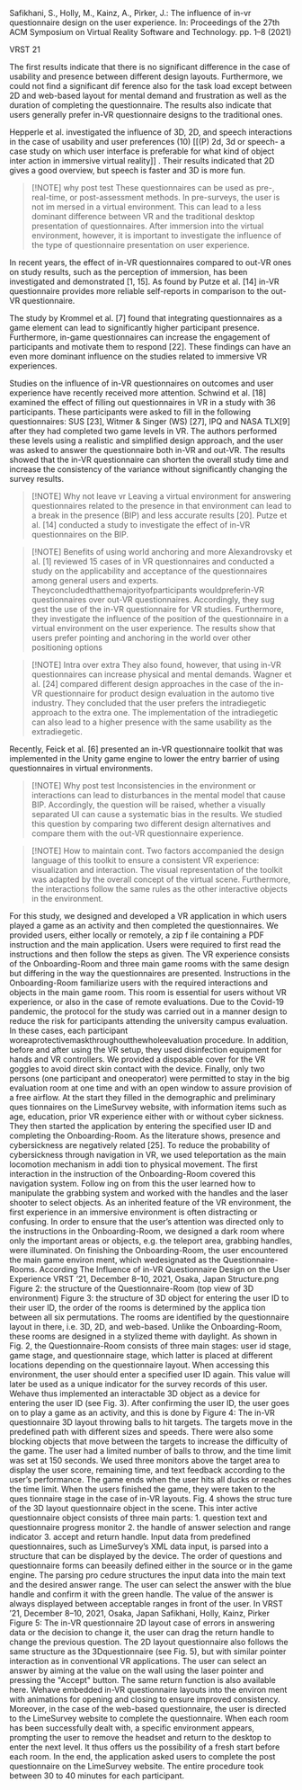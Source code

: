 Safikhani, S., Holly, M., Kainz, A., Pirker, J.: The influence of in-vr questionnaire design on the user experience. In: Proceedings of the 27th ACM Symposium on Virtual Reality Software and Technology. pp. 1–8 (2021)

VRST 21

The first results indicate that there is no significant difference in the case of usability and presence between different design layouts. Furthermore, we could not find a significant dif ference also for the task load except between 2D and web-based layout for mental demand and frustration as well as the duration of completing the questionnaire. The results also indicate that users generally prefer in-VR questionnaire designs to the traditional ones.

Hepperle et al. investigated the influence of 3D, 2D, and speech interactions in the case of usability and user preferences (10) [[(P) 2d, 3d or speech- a case study on which user interface is preferable for what kind of object inter action in immersive virtual reality]] . Their results indicated that 2D gives a good overview, but speech is faster and 3D is more fun.


> [!NOTE] why post test
> These questionnaires can be used as pre-, real-time, or post-assessment methods. In pre-surveys, the user is not im mersed in a virtual environment. This can lead to a less dominant difference between VR and the traditional desktop presentation of questionnaires. After immersion into the virtual environment, however, it is important to investigate the influence of the type of questionnaire presentation on user experience.


In recent years, the effect of in-VR questionnaires compared to out-VR ones on study results, such as the perception of immersion, has been investigated and demonstrated [1, 15]. As found by Putze et al. [14] in-VR questionnaire provides more reliable self-reports in comparison to the out-VR questionnaire.

The study by Krommel et al. [7] found that integrating questionnaires as a game element can lead to significantly higher participant presence. Furthermore, in-game questionnaires can increase the engagement of participants and motivate them to respond [22]. These findings can have an even more dominant influence on the studies related to immersive VR experiences.

Studies on the influence of in-VR questionnaires on outcomes and user experience have recently received more attention. Schwind et al. [18] examined the effect of filling out questionnaires in VR in a study with 36 participants. These participants were asked to fill in the following questionnaires: SUS [23], Witmer & Singer (WS) [27], IPQ and NASA TLX[9] after they had completed two game levels in VR. The authors performed these levels using a realistic and simplified design approach, and the user was asked to answer the questionnaire both in-VR and out-VR. The results showed that the in-VR questionnaire can shorten the overall study time and increase the consistency of the variance without significantly changing the survey results.


> [!NOTE] Why not leave vr
>  Leaving a virtual environment for answering questionnaires related to the presence in that environment can lead to a break in the presence (BIP) and less accurate results [20]. Putze et al. [14] conducted a study to investigate the effect of in-VR questionnaires on the BIP.


> [!NOTE] Benefits of using world anchoring and more
> Alexandrovsky et al. [1] reviewed 15 cases of in VR questionnaires and conducted a study on the applicability and acceptance of the questionnaires among general users and experts. Theyconcludedthatthemajorityofparticipants wouldpreferin-VR questionnaires over out-VR questionnaires. Accordingly, they sug gest the use of the in-VR questionnaire for VR studies. Furthermore, they investigate the influence of the position of the questionnaire in a virtual environment on the user experience. The results show that users prefer pointing and anchoring in the world over other positioning options



> [!NOTE] Intra over extra
> They also found, however, that using in-VR questionnaires can increase physical and mental demands. Wagner et al. [24] compared different design approaches in the case of the in-VR questionnaire for product design evaluation in the automo tive industry. They concluded that the user prefers the intradiegetic approach to the extra one. The implementation of the intradiegetic can also lead to a higher presence with the same usability as the extradiegetic.


Recently, Feick et al. [6] presented an in-VR questionnaire toolkit that was implemented in the Unity game engine to lower the entry barrier of using questionnaires in virtual environments.


> [!NOTE] Why post test
> Inconsistencies in the environment or interactions can lead to disturbances in the mental model that cause BIP. Accordingly, the question will be raised, whether a visually separated UI can cause a systematic bias in the results. We studied this question by comparing two different design alternatives and compare them with the out-VR questionnaire experience.



> [!NOTE] How to maintain cont.
> Two factors accompanied the design language of this toolkit to ensure a consistent VR experience: visualization and interaction. The visual representation of the toolkit was adapted by the overall concept of the virtual scene. Furthermore, the interactions follow the same rules as the other interactive objects in the environment.


For this study, we designed and developed a VR application in which users played a game as an activity and then completed the questionnaires. We provided users, either locally or remotely, a zip f ile containing a PDF instruction and the main application. Users were required to first read the instructions and then follow the steps as given. The VR experience consists of the Onboarding-Room and three main game rooms with the same design but differing in the way the questionnaires are presented. Instructions in the Onboarding-Room familiarize users with the required interactions and objects in the main game room. This room is essential for users without VR experience, or also in the case of remote evaluations. Due to the Covid-19 pandemic, the protocol for the study was carried out in a manner design to reduce the risk for participants attending the university campus evaluation. In these cases, each participant woreaprotectivemaskthroughoutthewholeevaluation procedure. In addition, before and after using the VR setup, they used disinfection equipment for hands and VR controllers. We provided a disposable cover for the VR goggles to avoid direct skin contact with the device. Finally, only two persons (one participant and oneoperator) were permitted to stay in the big evaluation room at one time and with an open window to assure provision of a free airflow. At the start they filled in the demographic and preliminary ques tionnaires on the LimeSurvey website, with information items such as age, education, prior VR experience either with or without cyber sickness. They then started the application by entering the specified user ID and completing the Onboarding-Room. As the literature shows, presence and cybersickness are negatively related [25]. To reduce the probability of cybersickness through navigation in VR, we used teleportation as the main locomotion mechanism in addi tion to physical movement. The first interaction in the instruction of the Onboarding-Room covered this navigation system. Follow ing on from this the user learned how to manipulate the grabbing system and worked with the handles and the laser shooter to select objects. As an inherited feature of the VR environment, the first experience in an immersive environment is often distracting or confusing. In order to ensure that the user’s attention was directed only to the instructions in the Onboarding-Room, we designed a dark room where only the important areas or objects, e.g. the teleport area, grabbing handles, were illuminated. On finishing the Onboarding-Room, the user encountered the main game environ ment, which wedesignated as the Questionnaire-Rooms. According The Influence of in-VR Questionnaire Design on the User Experience VRST ’21, December 8–10, 2021, Osaka, Japan Structure.png Figure 2: the structure of the Questionnaire-Room (top view of 3D environment) Figure 3: the structure of 3D object for entering the user ID to their user ID, the order of the rooms is determined by the applica tion between all six permutations. The rooms are identified by the questionnaire layout in there, i.e. 3D, 2D, and web-based. Unlike the Onboarding-Room, these rooms are designed in a stylized theme with daylight. As shown in Fig. 2, the Questionnaire-Room consists of three main stages: user id stage, game stage, and questionnaire stage, which latter is placed at different locations depending on the questionnaire layout. When accessing this environment, the user should enter a specified user ID again. This value will later be used as a unique indicator for the survey records of this user. Wehave thus implemented an interactable 3D object as a device for entering the user ID (see Fig. 3). After confirming the user ID, the user goes on to play a game as an activity, and this is done by Figure 4: The in-VR questionnaire 3D layout throwing balls to hit targets. The targets move in the predefined path with different sizes and speeds. There were also some blocking objects that move between the targets to increase the difficulty of the game. The user had a limited number of balls to throw, and the time limit was set at 150 seconds. We used three monitors above the target area to display the user score, remaining time, and text feedback according to the user’s performance. The game ends when the user hits all ducks or reaches the time limit. When the users finished the game, they were taken to the ques tionnaire stage in the case of in-VR layouts. Fig. 4 shows the struc ture of the 3D layout questionnaire object in the scene. This inter active questionnaire object consists of three main parts: 1. question text and questionnaire progress monitor 2. the handle of answer selection and range indicator 3. accept and return handle. Input data from predefined questionnaires, such as LimeSurvey’s XML data input, is parsed into a structure that can be displayed by the device. The order of questions and questionnaire forms can beeasily defined either in the source or in the game engine. The parsing pro cedure structures the input data into the main text and the desired answer range. The user can select the answer with the blue handle and confirm it with the green handle. The value of the answer is always displayed between acceptable ranges in front of the user. In VRST ’21, December 8–10, 2021, Osaka, Japan Safikhani, Holly, Kainz, Pirker Figure 5: The in-VR questionnaire 2D layout case of errors in answering data or the decision to change it, the user can drag the return handle to change the previous question. The 2D layout questionnaire also follows the same structure as the 3Dquestionnaire (see Fig. 5), but with similar pointer interaction as in conventional VR applications. The user can select an answer by aiming at the value on the wall using the laser pointer and pressing the "Accept" button. The same return function is also available here. Wehave embedded in-VR questionnaire layouts into the environ ment with animations for opening and closing to ensure improved consistency. Moreover, in the case of the web-based questionnaire, the user is directed to the LimeSurvey website to complete the questionnaire. When each room has been successfully dealt with, a specific environment appears, prompting the user to remove the headset and return to the desktop to enter the next level. It thus offers us the possibility of a fresh start before each room. In the end, the application asked users to complete the post questionnaire on the LimeSurvey website. The entire procedure took between 30 to 40 minutes for each participant.
